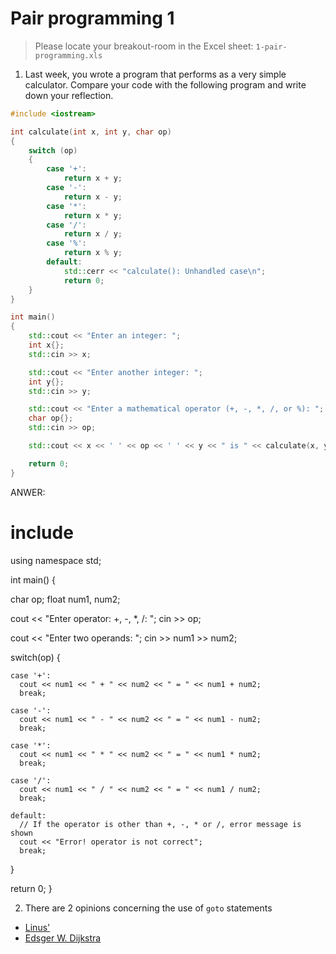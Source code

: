
# Pair programming 1

> Please locate your breakout-room in the Excel sheet: `1-pair-programming.xls`

1. Last week, you wrote a program that performs as a very simple calculator. Compare your code with the following program and write down your reflection. 

```cpp
#include <iostream>

int calculate(int x, int y, char op)
{
    switch (op)
    {
        case '+':
            return x + y;
        case '-':
            return x - y;
        case '*':
            return x * y;
        case '/':
            return x / y;
        case '%':
            return x % y;
        default:
            std::cerr << "calculate(): Unhandled case\n";
            return 0;
    }
}

int main()
{
    std::cout << "Enter an integer: ";
    int x{};
    std::cin >> x;

    std::cout << "Enter another integer: ";
    int y{};
    std::cin >> y;

    std::cout << "Enter a mathematical operator (+, -, *, /, or %): ";
    char op{};
    std::cin >> op;

    std::cout << x << ' ' << op << ' ' << y << " is " << calculate(x, y, op) << '\n';

    return 0;
}
```

ANWER:

# include <iostream>
using namespace std;

int main() {

  char op;
  float num1, num2;

  cout << "Enter operator: +, -, *, /: ";
  cin >> op;

  cout << "Enter two operands: ";
  cin >> num1 >> num2;

  switch(op) {

    case '+':
      cout << num1 << " + " << num2 << " = " << num1 + num2;
      break;

    case '-':
      cout << num1 << " - " << num2 << " = " << num1 - num2;
      break;

    case '*':
      cout << num1 << " * " << num2 << " = " << num1 * num2;
      break;

    case '/':
      cout << num1 << " / " << num2 << " = " << num1 / num2;
      break;

    default:
      // If the operator is other than +, -, * or /, error message is shown
      cout << "Error! operator is not correct";
      break;
  }

  return 0;
}




2. There are 2 opinions concerning the use of `goto` statements
- [Linus'](https://lkml.org/lkml/2003/1/12/126)
- [Edsger W. Dijkstra](https://www.cs.utexas.edu/users/EWD/ewd02xx/EWD215.PDF)

